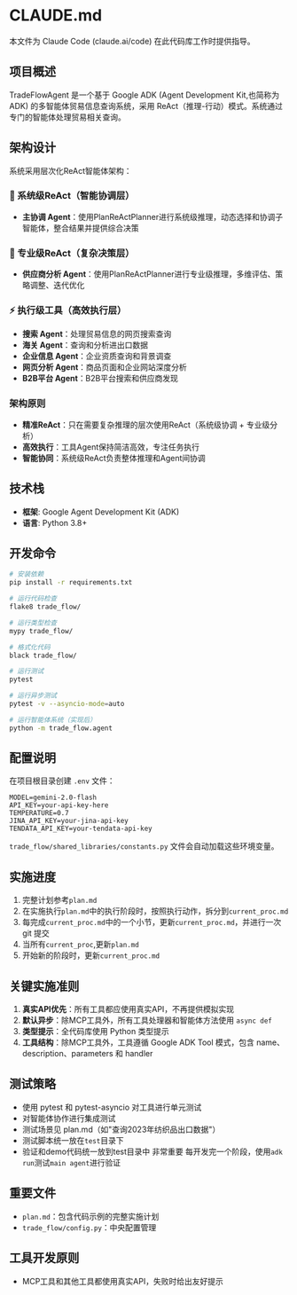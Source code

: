# CLAUDE.md

本文件为 Claude Code (claude.ai/code) 在此代码库工作时提供指导。

## 项目概述

TradeFlowAgent 是一个基于 Google ADK (Agent Development Kit,也简称为 ADK) 的多智能体贸易信息查询系统，采用 ReAct（推理-行动）模式。系统通过专门的智能体处理贸易相关查询。

## 架构设计

系统采用层次化ReAct智能体架构：

### 🧠 系统级ReAct（智能协调层）
- **主协调 Agent**：使用PlanReActPlanner进行系统级推理，动态选择和协调子智能体，整合结果并提供综合决策

### 🎯 专业级ReAct（复杂决策层）  
- **供应商分析 Agent**：使用PlanReActPlanner进行专业级推理，多维评估、策略调整、迭代优化

### ⚡ 执行级工具（高效执行层）
- **搜索 Agent**：处理贸易信息的网页搜索查询
- **海关 Agent**：查询和分析进出口数据  
- **企业信息 Agent**：企业资质查询和背景调查
- **网页分析 Agent**：商品页面和企业网站深度分析
- **B2B平台 Agent**：B2B平台搜索和供应商发现

### 架构原则
- **精准ReAct**：只在需要复杂推理的层次使用ReAct（系统级协调 + 专业级分析）
- **高效执行**：工具Agent保持简洁高效，专注任务执行
- **智能协同**：系统级ReAct负责整体推理和Agent间协调

## 技术栈
- **框架**: Google Agent Development Kit (ADK)
- **语言**: Python 3.8+

## 开发命令

```bash
# 安装依赖
pip install -r requirements.txt

# 运行代码检查
flake8 trade_flow/

# 运行类型检查
mypy trade_flow/

# 格式化代码
black trade_flow/

# 运行测试
pytest

# 运行异步测试
pytest -v --asyncio-mode=auto

# 运行智能体系统（实现后）
python -m trade_flow.agent
```

## 配置说明

在项目根目录创建 `.env` 文件：
```
MODEL=gemini-2.0-flash
API_KEY=your-api-key-here
TEMPERATURE=0.7
JINA_API_KEY=your-jina-api-key
TENDATA_API_KEY=your-tendata-api-key
```

`trade_flow/shared_libraries/constants.py` 文件会自动加载这些环境变量。

## 实施进度
1. 完整计划参考`plan.md`
2. 在实施执行`plan.md`中的执行阶段时，按照执行动作，拆分到`current_proc.md`
3. 每完成`current_proc.md`中的一个小节，更新`current_proc.md`，并进行一次 git 提交
4. 当所有`current_proc`,更新`plan.md`
5. 开始新的阶段时，更新`current_proc.md`


## 关键实施准则

1. **真实API优先**：所有工具都应使用真实API，不再提供模拟实现
2. **默认异步**：除MCP工具外，所有工具处理器和智能体方法使用 `async def`
3. **类型提示**：全代码库使用 Python 类型提示
4. **工具结构**：除MCP工具外，工具遵循 Google ADK Tool 模式，包含 name、description、parameters 和 handler

## 测试策略

- 使用 pytest 和 pytest-asyncio 对工具进行单元测试
- 对智能体协作进行集成测试
- 测试场景见 plan.md（如"查询2023年纺织品出口数据"）
- 测试脚本统一放在`test`目录下
- 验证和demo代码统一放到test目录中
非常重要
每开发完一个阶段，使用`adk run`测试`main agent`进行验证

## 重要文件

- `plan.md`：包含代码示例的完整实施计划
- `trade_flow/config.py`：中央配置管理

## 工具开发原则

- MCP工具和其他工具都使用真实API，失败时给出友好提示